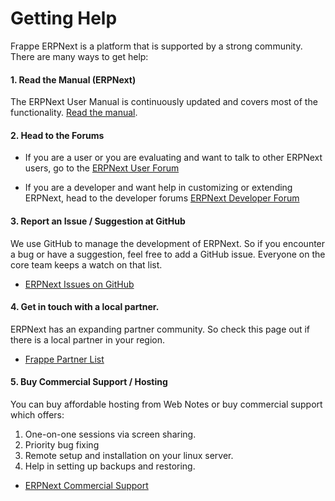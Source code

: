 # Getting Help

Frappe ERPNext is a platform that is supported by a strong community. There are many ways to get help:

#### 1. Read the Manual (ERPNext)

The ERPNext User Manual is continuously updated and covers most of the functionality. [Read the manual](https://erpnext.com/user-guide).

#### 2. Head to the Forums

  * If you are a user or you are evaluating and want to talk to other ERPNext users, go to the [ERPNext User Forum](https://groups.google.com/forum/#!forum/erpnext-user-forum)

  * If you are a developer and want help in customizing or extending ERPNext, head to the developer forums [ERPNext Developer Forum](https://groups.google.com/forum/#!forum/erpnext-developer-forum)

#### 3. Report an Issue / Suggestion at GitHub

We use GitHub to manage the development of ERPNext. So if you encounter a bug
or have a suggestion, feel free to add a GitHub issue. Everyone on the core
team keeps a watch on that list.

  * [ERPNext Issues on GitHub](https://github.com/frappe/erpnext/issues)

#### 4. Get in touch with a local partner.

ERPNext has an expanding partner community. So check this page out if there is
a local partner in your region.

  * [Frappe Partner List](/partners)

#### 5. Buy Commercial Support / Hosting

You can buy affordable hosting from Web Notes or buy commercial support which
offers:

  1. One-on-one sessions via screen sharing.
  2. Priority bug fixing
  3. Remote setup and installation on your linux server.
  4. Help in setting up backups and restoring.
  * [ERPNext Commercial Support](http://frappe.io/buy/commercial-support)
